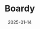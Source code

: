 ---  
layout: startup_page  
title: "Boardy"  
id: "boardy.ai"  
permalink: "/boardyboardy.ai01142025/"  
website: "https://www.boardy.ai/"  
funding_round: "Seed"  
funding_amount: "$8M"  
investors: "Creandum, Andy Dunn, Leah Solivan, Andrew Yeung"  
about: "Boardy is an AI networking startup that connects users with other people. The AI agent chats with users and then connects them with others it thinks they ought to know, facilitating introductions and helping startups land partnerships and investments."  
markets: "AI, Communication, Artificial Intelligence (AI), Introductions, and Professional Matchmaking, Technology, Information and Internet"  
hq: "San Francisco, California, United States"  
founded_year: "2024"  
linkedin: "https://www.linkedin.com/company/boardy"  
twitter: ""  
instagram: ""  
facebook: ""  
crunchbase: "https://www.crunchbase.com/organization/boardy"  
pitchbook: "https://pitchbook.com/profiles/company/601851-34"  

date_display: "14-Jan-2025"  
date: "2025-01-14"

# SEO Optimization  
meta_title: "Boardy - Seed Funding ($8M)"  
meta_description: "Boardy, Boardy is an AI networking startup that connects users with other people. The AI agent chats with users and then connects them with others it thinks t..."  
meta_keywords: "Boardy, AI, Communication, Artificial Intelligence (AI), Introductions, and Professional Matchmaking, Technology, Information and Internet, Seed funding"  
canonical_url: "https://startup.projectstartups.com/boardyboardy.ai01142025/"  
---